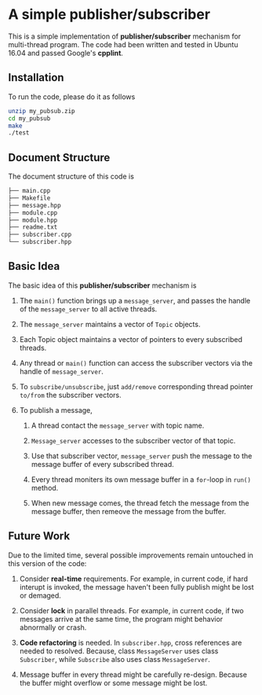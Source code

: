 # A simple **publisher/subscriber**

This is a simple implementation of **publisher/subscriber** mechanism for multi-thread program. The code had been written and tested in Ubuntu 16.04 and passed Google's **cpplint**. 

## Installation
To run the code, please do it as follows

```bash
unzip my_pubsub.zip
cd my_pubsub
make
./test
```

## Document Structure
The document structure of this code is

```bash
├── main.cpp
├── Makefile
├── message.hpp
├── module.cpp
├── module.hpp
├── readme.txt
├── subscriber.cpp
└── subscriber.hpp
```

## Basic Idea
The basic idea of this **publisher/subscriber** mechanism is

1. The `main()` function brings up a `message_server`, and passes the handle of the `message_server` to all active threads.

1. The `message_server` maintains a vector of `Topic` objects.

1. Each Topic object maintains a vector of pointers to every subscribed threads.

1. Any thread or `main()` function can access the subscriber vectors via the handle of `message_server`. 

1. To `subscribe/unsubscribe`, just `add/remove` corresponding thread pointer `to/from` the subscriber vectors.

1. To publish a message, 

   1. A thread contact the `message_server` with topic name.

   1. `Message_server` accesses to the subscriber vector of that topic.

   1. Use that subscriber vector, `message_server` push the message to the message buffer of every subscribed thread.

   1. Every thread moniters its own message buffer in a `for`-loop in `run()` method.
   
   1. When new message comes, the thread fetch the message from the message buffer, then remeove the message from the buffer.

## Future Work
Due to the limited time, several possible improvements remain untouched in this version of the code:

1. Consider **real-time** requirements. For example, in current code, if hard interupt is invoked, the message haven't been fully publish might be lost or demaged. 

1. Consider **lock** in parallel threads. For example, in current code, if two messages arrive at the same time, the program might behavior abnormally or crash.

1. **Code refactoring** is needed. In `subscriber.hpp`, cross references are needed to resolved. Because, class `MessageServer` uses class `Subscriber`, while `Subscribe` also uses class `MessageServer`.

1. Message buffer in every thread might be carefully re-design. Because the buffer might overflow or some message might be lost.
